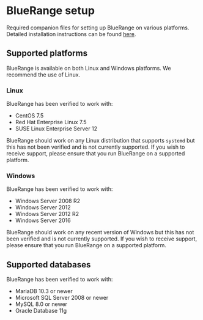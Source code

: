 # BlueRange setup

Required companion files for setting up BlueRange on various platforms. Detailed installation instructions can be found [here](https://www.bluerange.io/docs/bluerange-installguide/index.html).

## Supported platforms

BlueRange is available on both Linux and Windows platforms. We recommend the use of Linux.

### Linux

BlueRange has been verified to work with:

- CentOS 7.5
- Red Hat Enterprise Linux 7.5
- SUSE Linux Enterprise Server 12

BlueRange should work on any Linux distribution that supports `systemd` but this has not been verified and is not currently supported. If you wish to receive support, please ensure that you run BlueRange on a supported platform.

### Windows

BlueRange has been verified to work with:

- Windows Server 2008 R2
- Windows Server 2012
- Windows Server 2012 R2
- Windows Server 2016

BlueRange should work on any recent version of Windows but this has not been verified and is not currently supported. If you wish to receive support, please ensure that you run BlueRange on a supported platform.

## Supported databases

BlueRange has been verified to work with:

- MariaDB 10.3 or newer
- Microsoft SQL Server 2008 or newer
- MySQL 8.0 or newer
- Oracle Database 11g

